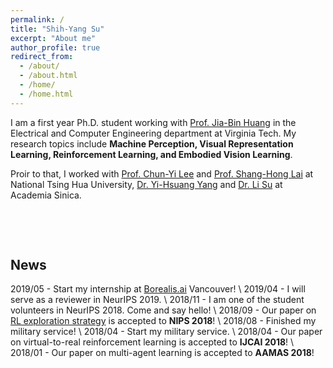 ```yaml
---
permalink: /
title: "Shih-Yang Su"
excerpt: "About me"
author_profile: true
redirect_from: 
  - /about/
  - /about.html
  - /home/
  - /home.html
---
```


I am a first year Ph.D. student working with [Prof. Jia-Bin Huang](https://filebox.ece.vt.edu/~jbhuang/) in the Electrical and Computer Engineering department at Virginia Tech. My research topics include **Machine Perception, Visual Representation Learning, Reinforcement Learning, and Embodied Vision Learning**.

Proir to that, I worked with [Prof. Chun-Yi Lee](http://cymaxwelllee.wixsite.com/elsa) and [Prof. Shang-Hong Lai](http://www.cs.nthu.edu.tw/~lai/) at National Tsing Hua University, [Dr. Yi-Hsuang Yang](http://mac.citi.sinica.edu.tw/~yang/) and [Dr. Li Su](https://sites.google.com/site/lisupage/) at Academia Sinica. 
<pre>



</pre>
## News
2019/05 - Start my internship at [Borealis.ai](https://www.borealisai.com) Vancouver! \\
2019/04 - I will serve as a reviewer in NeurIPS 2019. \\
2018/11 - I am one of the student volunteers in NeurIPS 2018. Come and say hello! \\
2018/09 - Our paper on [RL exploration strategy](https://arxiv.org/abs/1802.04564.pdf) is accepted to **NIPS 2018**! \\
2018/08 - Finished my military service! \\
2018/04 - Start my military service. \\
2018/04 - Our paper on virtual-to-real reinforcement learning is accepted to **IJCAI 2018**! \\
2018/01 - Our paper on multi-agent learning is accepted to **AAMAS 2018**! 
